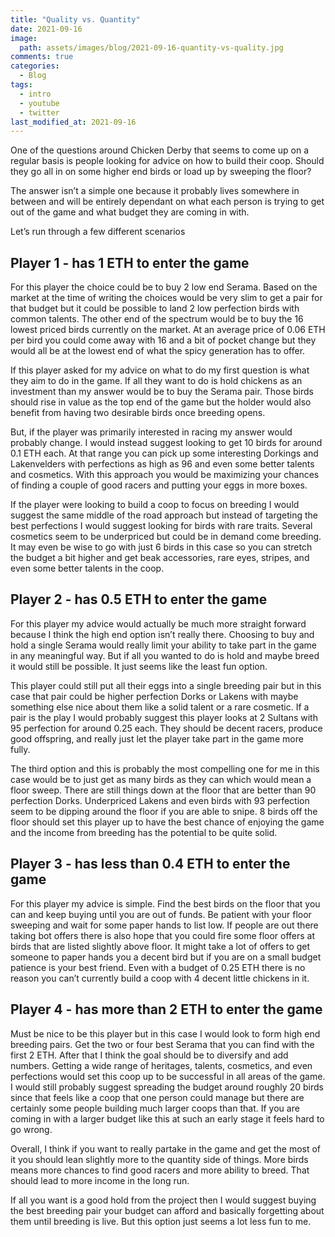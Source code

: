 ```yaml
---
title: "Quality vs. Quantity"
date: 2021-09-16
image:   
  path: assets/images/blog/2021-09-16-quantity-vs-quality.jpg
comments: true
categories:
  - Blog
tags:
  - intro
  - youtube
  - twitter
last_modified_at: 2021-09-16
---
```


One of the questions around Chicken Derby that seems to come up on a regular basis is people looking for advice on how to build their coop. Should they go all in on some higher end birds or load up by sweeping the floor? 

The answer isn’t a simple one because it probably lives somewhere in between and will be entirely dependant on what each person is trying to get out of the game and what budget they are coming in with.

<!--more-->

Let’s run through a few different scenarios

## Player 1 - has 1 ETH to enter the game

For this player the choice could be to buy 2 low end Serama. Based on the market at the time of writing the choices would be very slim to get a pair for that budget but it could be possible to land 2 low perfection birds with common talents. The other end of the spectrum would be to buy the 16 lowest priced birds currently on the market. At an average price of 0.06 ETH per bird you could come away with 16 and a bit of pocket change but they would all be at the lowest end of what the spicy generation has to offer.

If this player asked for my advice on what to do my first question is what they aim to do in the game. If all they want to do is hold chickens as an investment than my answer would be to buy the Serama pair. Those birds should rise in value as the top end of the game but the holder would also benefit from having two desirable birds once breeding opens.

But, if the player was primarily interested in racing my answer would probably change. I would instead suggest looking to get 10 birds for around 0.1 ETH each. At that range you can pick up some interesting Dorkings and Lakenvelders with perfections as high as 96 and even some better talents and cosmetics. With this approach you would be maximizing your chances of finding a couple of good racers and putting your eggs in more boxes.

If the player were looking to build a coop to focus on breeding I would suggest the same middle of the road approach but instead of targeting the best perfections I would suggest looking for birds with rare traits. Several cosmetics seem to be underpriced but could be in demand come breeding. It may even be wise to go with just 6 birds in this case so you can stretch the budget a bit higher and get beak accessories, rare eyes, stripes, and even some better talents in the coop.

## Player 2 - has 0.5 ETH to enter the game

For this player my advice would actually be much more straight forward because I think the high end option isn’t really there. Choosing to buy and hold a single Serama would really limit your ability to take part in the game in any meaningful way. But if all you wanted to do is hold and maybe breed it would still be possible. It just seems like the least fun option.

This player could still put all their eggs into a single breeding pair but in this case that pair could be higher perfection Dorks or Lakens with maybe something else nice about them like a solid talent or a rare cosmetic. If a pair is the play I would probably suggest this player looks at 2 Sultans with 95 perfection for around 0.25 each. They should be decent racers, produce good offspring, and really just let the player take part in the game more fully. 

The third option and this is probably the most compelling one for me in this case would be to just get as many birds as they can which would mean a floor sweep. There are still things down at the floor that are better than 90 perfection Dorks. Underpriced Lakens and even birds with 93 perfection seem to be dipping around the floor if you are able to snipe. 8 birds off the floor should set this player up to have the best chance of enjoying the game and the income from breeding has the potential to be quite solid.

## Player 3 - has less than 0.4 ETH to enter the game

For this player my advice is simple. Find the best birds on the floor that you can and keep buying until you are out of funds. Be patient with your floor sweeping and wait for some paper hands to list low. If people are out there taking bot offers there is also hope that you could fire some floor offers at birds that are listed slightly above floor. It might take a lot of offers to get someone to paper hands you a decent bird but if you are on a small budget patience is your best friend. Even with a budget of 0.25 ETH there is no reason you can’t currently build a coop with 4 decent little chickens in it.

## Player 4 - has more than 2 ETH to enter the game

Must be nice to be this player but in this case I would look to form high end breeding pairs.  Get the two or four best Serama that you can find with the first 2 ETH.  After that I think the goal should be to diversify and add numbers. Getting a wide range of heritages, talents, cosmetics, and even perfections would set this coop up to be successful in all areas of the game. I would still probably suggest spreading the budget around roughly 20 birds since that feels like a coop that one person could manage but there are certainly some people building much larger coops than that. If you are coming in with a larger budget like this at such an early stage it feels hard to go wrong. 

Overall, I think if you want to really partake in the game and get the most of it you should lean slightly more to the quantity side of things. More birds means more chances to find good racers and more ability to breed. That should lead to more income in the long run. 

If all you want is a good hold from the project then I would suggest buying the best breeding pair your budget can afford and basically forgetting about them until breeding is live. But this option just seems a lot less fun to me. 
